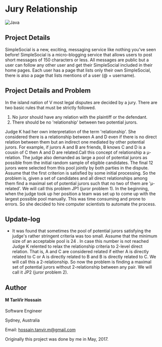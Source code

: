 # Jury Relationship
![Java](https://img.shields.io/badge/Language-Java-orange.svg)

## Project Details
SimpleSocial is a new, exciting, messaging service like nothing you've seen before!
SimpleSocial is a micro-blogging service that allows users to post short messages of 150 characters or less.  All messages are public but a user can follow any other user and get their SimpleSocial included in their home pages.  Each user has a page that lists only their own SimpleSocial, there is also a page that lists mentions of a user (@ + username).

## Project Details and Problem
In the island nation of V most legal disputes are decided by a jury. There are two basic rules that must be strictly followed.
1. No juror should have any relation with the plaintiff or the defendant.
2. There should be no 'relationship' between two potential jurors.

Judge K had her own interpretation of the term 'relationship'. She considered there is a relationship between A and D even if there is no direct relation between them but an indirect one mediated by other potential jurors. For example, if jurors A and B are friends, B knows C and D is a cousin of C then A and D are related.Call this concept of relationship a μ-relation. The judge also demanded as large a pool of potential jurors as possible from the initial random sample of eligible candidates. The final 12 jurors were selected from this pool jointly by both parties in the dispute. Assume that the first criterion is satisfied by some initial processing. So the problem is, given a set of candidates and all direct relationships among them find a maximal set of potential jurors such that no two of them are 'μ-related'. We will call this problem JP1 (juror problem 1). In the beginning, when the judge took up her position a team was set up to come up with the largest possible pool manually. This was time consuming and prone to errors. So she decided to hire computer scientists to automate the process. 


## Update-log
- It was found that sometimes the pool of potential jurors satisfying the judge's rather stringent criteria was too small. Assume that the minimum size of an acceptable pool is 24 . In case this number is not reached Judge K relented to relax the relationship criteria to 2-level direct relation. That is, A and C are considered related if either A is directly related to C or A is directly related to B and B is directly related to C. We will call this a 2-relationship. So now the problem is finding a maximal set of potential jurors without 2-relationship between any pair. We will call it JP2 (juror problem 2).

## Author
#### M TanVir Hossain

Software Engineer

Sydney, Australia

Email: hossain.tanvir.m@gmail.com

Originally this project was done by me in May, 2017. 

